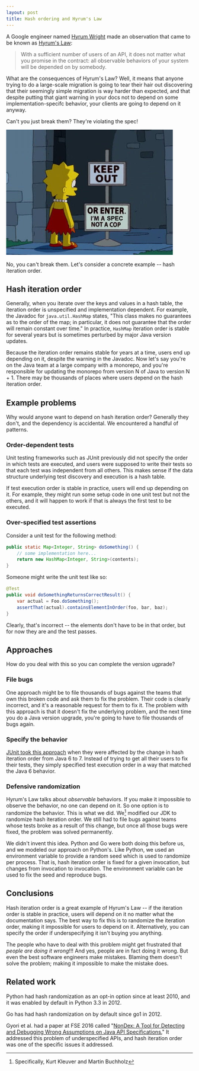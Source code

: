 ```yaml
---
layout: post
title: Hash ordering and Hyrum's Law
---
```


A Google engineer named [Hyrum Wright](http://www.hyrumwright.org/) made an observation that came to
be known as [Hyrum's Law](https://www.hyrumslaw.com/):

> With a sufficient number of users of an API, it does not matter what you promise in the contract:
> all observable behaviors of your system will be depended on by somebody.

What are the consequences of Hyrum's Law? Well, it means that anyone trying to do a large-scale
migration is going to tear their hair out discovering that their seemingly simple migration is way
harder than expected, and that despite putting that giant warning in your docs not to depend on some
implementation-specifc behavior, your clients are going to depend on it anyway.

Can't you just break them? They're violating the spec!

![Lisa Simpson looking at a sign that says, "Keep out... or enter. I'm a sign, not a cop"](../images/sign-not-a-cop.jpeg)

No, you can't break them. Let's consider a concrete example -- hash iteration order.

## Hash iteration order

Generally, when you iterate over the keys and values in a hash table, the iteration order is
unspecified and implementation dependent. For example, the Javadoc for `java.util.HashMap` states,
"This class makes no guarantees as to the order of the map; in particular, it does not guarantee
that the order will remain constant over time." In practice, `HashMap` iteration order is stable for
several years but is sometimes perturbed by major Java version updates.

Because the iteration order remains stable for years at a time, users end up depending on it,
despite the warning in the Javadoc. Now let's say you're on the Java team at a large company with a
monorepo, and you're responsible for updating the monorepo from version N of Java to version N + 1.
There may be thousands of places where users depend on the hash iteration order.

## Example problems

Why would anyone want to depend on hash iteration order? Generally they don't, and the dependency is
accidental. We encountered a handful of patterns.

### Order-dependent tests

Unit testing frameworks such as JUnit previously did not specify the order in which tests are
executed, and users were supposed to write their tests so that each test was independent from all
others. This makes sense if the data structure underlying test discovery and execution is a hash
table.

If test execution order is stable in practice, users will end up depending on it. For example, they
might run some setup code in one unit test but not the others, and it will happen to work if that is
always the first test to be executed.

### Over-specified test assertions

Consider a unit test for the following method:

```java
public static Map<Integer, String> doSomething() {
    // some implementation here...
    return new HashMap<Integer, String>(contents);
}
```

Someone might write the unit test like so:

```java
@Test
public void doSomethingReturnsCorrectResult() {
    var actual = Foo.doSomething();
    assertThat(actual).containsElementInOrder(foo, bar, baz);
}
```

Clearly, that's incorrect -- the elements don't have to be in that order, but for now they are and
the test passes.

## Approaches

How do you deal with this so you can complete the version ugprade?

### File bugs

One approach might be to file thousands of bugs against the teams that own this broken code and ask
them to fix the problem. Their code is clearly incorrect, and it's a reasonable request for them to
fix it. The problem with this approach is that it doesn't fix the underlying problem, and the next
time you do a Java version upgrade, you're going to have to file thousands of bugs again.

### Specify the behavior

[JUnit took this approach](https://github.com/junit-team/junit4/wiki/Test-execution-order) when they
were affected by the change in hash iteration order from Java 6 to 7. Instead of trying to get all
their users to fix their tests, they simply specified test execution order in a way that matched the
Java 6 behavior.

### Defensive randomization

Hyrum's Law talks about _observable_ behaviors. If you make it impossible to observe the behavior,
no one can depend on it. So one option is to randomize the behavior. This is what we did. We[^1]
modified our JDK to randomize hash iteration order. We still had to file bugs against teams whose
tests broke as a result of this change, but once all those bugs were fixed, the problem was solved
permanently.

[^1]: Specifically, Kurt Kleuver and Martin Buchholz

We didn't invent this idea. Python and Go were both doing this before us, and we modeled our
approach on Python's. Like Python, we used an environment variable to provide a random seed which is
used to randomize per process. That is, hash iteration order is fixed for a given invocation, but
changes from invocation to invocation. The environment variable can be used to fix the seed and
reproduce bugs.

## Conclusions

Hash iteration order is a great example of Hyrum's Law -- if the iteration order is stable in
practice, users will depend on it no matter what the documentation says. The best way to fix this is
to randomize the iteration order, making it impossible for users to depend on it. Alternatively, you
can specify the order if underspecifying it isn't buying you anything.

The people who have to deal with this problem might get frustrated that _people are doing it
wrong_!!! And yes, people are in fact doing it wrong. But even the best software engineers make
mistakes. Blaming them doesn't solve the problem; making it impossible to make the mistake does.

## Related work

Python had hash randomization as an opt-in option since at least 2010, and it was enabled by default
in Python 3.3 in 2012.

Go has had hash randomization on by default since go1 in 2012.

Gyori et al. had a paper at FSE 2016 called
"[NonDex: A Tool for Detecting and Debugging Wrong Assumptions on Java API Specifications.](https://dl.acm.org/doi/10.1145/2950290.2983932)"
It addressed this problem of underspecified APIs, and hash iteration order was one of the specific
issues it addressed.
